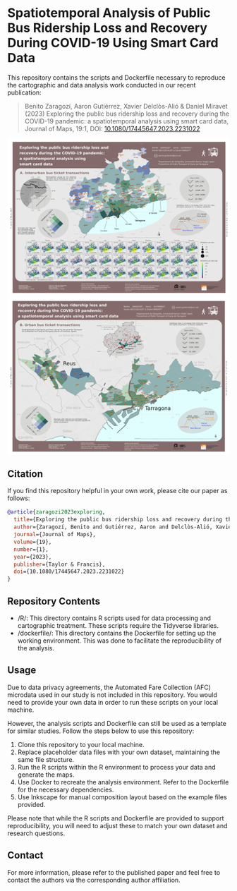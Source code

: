 # Spatiotemporal Analysis of Public Bus Ridership Loss and Recovery During COVID-19 Using Smart Card Data

This repository contains the scripts and Dockerfile necessary to reproduce the cartographic and data analysis work conducted in our recent publication:

> Benito Zaragozí, Aaron Gutiérrez, Xavier Delclòs-Alió & Daniel Miravet (2023) Exploring the public bus ridership loss and recovery during the COVID-19 pandemic: a spatiotemporal analysis using smart card data, Journal of Maps, 19:1, DOI: [10.1080/17445647.2023.2231022](https://doi.org/10.1080/17445647.2023.2231022)

![Interurban main map](interurban_main_map_svg_preview.png)
![Urban main map](urban_main_map_svg_preview.png)

## Citation

If you find this repository helpful in your own work, please cite our paper as follows:

```bibtex
@article{zaragozi2023exploring,
  title={Exploring the public bus ridership loss and recovery during the COVID-19 pandemic: a spatiotemporal analysis using smart card data},
  author={Zaragozí, Benito and Gutiérrez, Aaron and Delclòs-Alió, Xavier and Miravet, Daniel},
  journal={Journal of Maps},
  volume={19},
  number={1},
  year={2023},
  publisher={Taylor & Francis},
  doi={10.1080/17445647.2023.2231022}
}

```

## Repository Contents

- /R/: This directory contains R scripts used for data processing and cartographic treatment. These scripts require the Tidyverse libraries.
- /dockerfile/: This directory contains the Dockerfile for setting up the working environment. This was done to facilitate the reproducibility of the analysis.


## Usage

Due to data privacy agreements, the Automated Fare Collection (AFC) microdata used in our study is not included in this repository. You would need to provide your own data in order to run these scripts on your local machine.

However, the analysis scripts and Dockerfile can still be used as a template for similar studies. Follow the steps below to use this repository:

1. Clone this repository to your local machine.
2. Replace placeholder data files with your own dataset, maintaining the same file structure.
3. Run the R scripts within the R environment to process your data and generate the maps.
4. Use Docker to recreate the analysis environment. Refer to the Dockerfile for the necessary dependencies.
5. Use Inkscape for manual composition layout based on the example files provided.

Please note that while the R scripts and Dockerfile are provided to support reproducibility, you will need to adjust these to match your own dataset and research questions.

## Contact

For more information, please refer to the published paper and feel free to contact the authors via the corresponding author affiliation.
